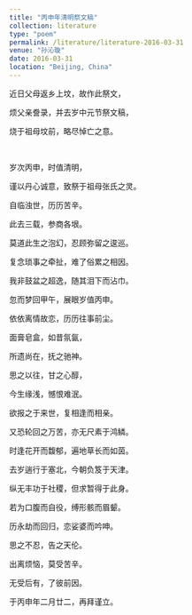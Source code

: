 ```yaml
---
title: "丙申年清明祭文稿"
collection: literature
type: "poem"
permalink: /literature/literature-2016-03-31
venue: "孙沁璇"
date: 2016-03-31
location: "Beijing, China"
---
```


近日父母返乡上坟，故作此祭文，

烦父亲誊录，并去岁中元节祭文稿，

烧于祖母坟前，略尽悼亡之意。

<br>

岁次丙申，时值清明，

谨以丹心诚意，致祭于祖母张氏之灵。

自临浊世，历历苦辛。

此去三载，参商各垠。

莫道此生之泡幻，忍顾弥留之逡巡。

复念琐事之牵扯，难了俗累之相因。

我非鼓盆之超逸，随其泪下而沾巾。

忽而梦回甲午，展眼岁值丙申。

依依离情故恋，历历往事前尘。

面膏皂盒，如昔氛氤，

所遗尚在，抚之驰神。

思之以往，甘之心醇，

今生缘浅，憾恨难泯。

欲报之于来世，复相逢而相亲。

又恐轮回之万苦，亦无尺素于鸿鳞。

时逢花开而馥郁，遍地草长而如茵。

去岁遄行于塞北，今朝负笈于天津。

纵无丰功于社稷，但求暂得于此身。

若为口腹而自役，缚形骸而眉颦。

历永劫而回归，恋娑婆而吟呻。

思之不忍，告之天伦。

出离烦恼，莫受苦辛。

无受后有，了彼前因。

于丙申年二月廿二，再拜谨立。
